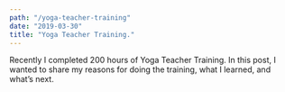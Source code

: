 ```yaml
---
path: "/yoga-teacher-training"
date: "2019-03-30"
title: "Yoga Teacher Training."
---
```


Recently I completed 200 hours of Yoga Teacher Training. In this post, I wanted to share my reasons for doing the training, what I learned, and what’s next.
